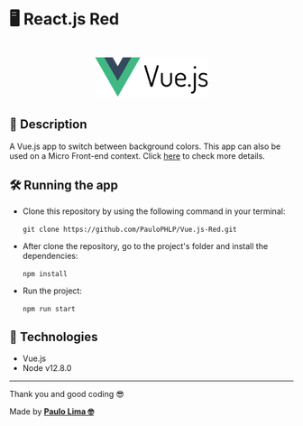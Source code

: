 # 🖥️ React.js Red

<h1 align="center">
  <img src=".github/logo.png" width="200px" />
</h1>

## 🔎️ Description

A Vue.js app to switch between background colors. This app can also be used on a Micro Front-end context. Click <a href="https://github.com/PauloPHLP/React.js-Host" target="__blank">here</a> to check more details.

## 🛠️ Running the app

- Clone this repository by using the following command in your terminal:

  `git clone https://github.com/PauloPHLP/Vue.js-Red.git`

- After clone the repository, go to the project's folder and install the dependencies:

  `npm install`

- Run the project:

  `npm run start`

## 🚀️ Technologies

- Vue.js
- Node v12.8.0

---

Thank you and good coding 😎️

Made by **<a href="https://paulophlp.github.io/portfolio/" target="__blank">Paulo Lima 🤓️</a>**
